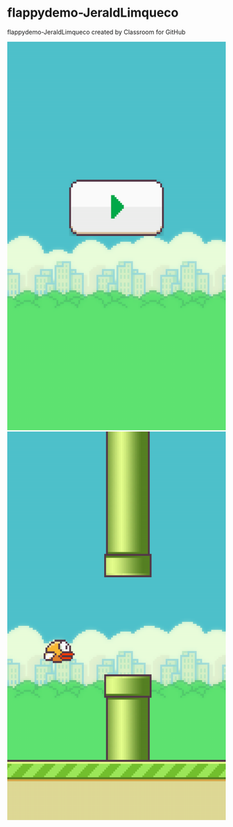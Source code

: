 # flappydemo-JeraldLimqueco
flappydemo-JeraldLimqueco created by Classroom for GitHub


![alt tag](https://github.com/DeLaSalleUniversity-Manila/flappydemo-JeraldLimqueco/blob/master/device-2015-12-08-101743.png)
![alt tag](https://github.com/DeLaSalleUniversity-Manila/flappydemo-JeraldLimqueco/blob/master/device-2015-12-08-101821.png)
